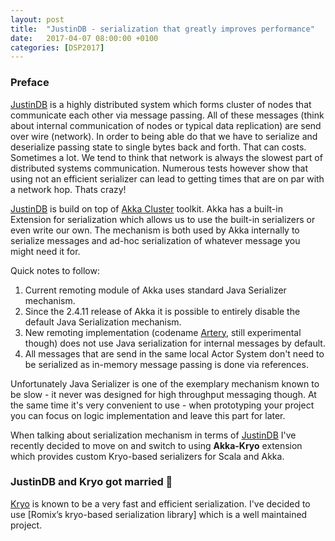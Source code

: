 ```yaml
---
layout: post
title:  "JustinDB - serialization that greatly improves performance"
date:   2017-04-07 08:00:00 +0100
categories: [DSP2017]
---
```


### Preface
[JustinDB][justindb] is a highly distributed system which forms cluster of nodes that communicate each other via message passing. All of these messages (think about internal communication of nodes or typical data replication) are send over wire (network). In order to being able do that we have to serialize and deserialize passing state to single bytes back and forth. That can costs. Sometimes a lot. We tend to think that network is always the slowest part of distributed systems communication. Numerous tests however show that using not an efficient serializer can lead to getting times that are on par with a network hop. Thats crazy!

[JustinDB][justindb] is build on top of [Akka Cluster][akka-cluster] toolkit.
Akka has a built-in Extension for serialization which allows us to use the built-in serializers or even write our own.
The mechanism is both used by Akka internally to serialize messages and ad-hoc serialization of whatever message you might need it for.

Quick notes to follow:
1. Current remoting module of Akka uses standard Java Serializer mechanism.
2. Since the 2.4.11 release of Akka it is possible to entirely disable the default Java Serialization mechanism.
3. New remoting implementation (codename [Artery][akka-artery], still experimental though) does not use Java serialization for internal messages by default.
4. All messages that are send in the same local Actor System don't need to be serialized as in-memory message passing is done via references.

Unfortunately Java Serializer is one of the exemplary mechanism known to be slow - it never was designed for high throughput messaging though. At the same time it's very convenient to use - when prototyping your project you can focus on logic implementation and leave this part for later.

When talking about serialization mechanism in terms of [JustinDB][justindb] I've recently decided to move on and switch to using **Akka-Kryo** extension which provides custom Kryo-based serializers for Scala and Akka.

### JustinDB and Kryo got married 👰
[Kryo][kryo] is known to be a very fast and efficient serialization. I've decided to use [Romix’s kryo-based serialization library] which is a well maintained project.



[justindb]: https://github.com/speedcom/JustinDB
[akka-cluster]: http://doc.akka.io/docs/akka/current/java/cluster-usage.html
[akka-artery]: http://doc.akka.io/docs/akka/current/scala/remoting-artery.html
[akka-kryo]: https://github.com/romix/akka-kryo-serialization
[kryo]: https://github.com/EsotericSoftware/kryo